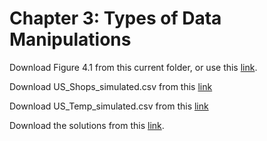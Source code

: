 # Chapter 3: Types of Data Manipulations
Download Figure 4.1 from this current folder, or use this [link](https://www.dropbox.com/s/tfw2rqe321ehuos/Figure_4_1.png?dl=1).

Download US_Shops_simulated.csv from this [link](https://www.dropbox.com/s/uuogwhjgpt3n2j7/US_Shops_simulated.csv?dl=1)

Download US_Temp_simulated.csv from this [link](https://www.dropbox.com/s/uuogwhjgpt3n2j7/US_Shops_simulated.csv?dl=1)

Download the solutions from this [link]().

